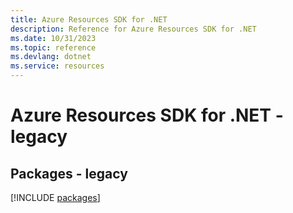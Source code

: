 ```yaml
---
title: Azure Resources SDK for .NET
description: Reference for Azure Resources SDK for .NET
ms.date: 10/31/2023
ms.topic: reference
ms.devlang: dotnet
ms.service: resources
---
```

# Azure Resources SDK for .NET - legacy
## Packages - legacy
[!INCLUDE [packages](resources-index.md)]